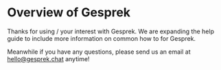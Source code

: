 # Overview of Gesprek

Thanks for using / your interest with Gesprek. We are expanding the help guide to include more information on common how to for Gesprek.

Meanwhile if you have any questions, please send us an email at [hello@gesprek.chat](mailto:hello@gesprek.chat) anytime!



